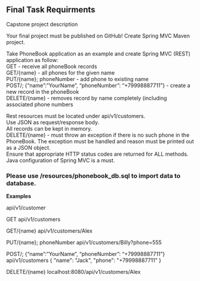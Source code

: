 <h2>Final Task Requirments</h2>

Capstone project description

Your final project must be published on GitHub!
Create Spring MVC Maven project.

Take PhoneBook application as an example and create Spring MVC (REST) application as follow:<br>
GET - receive all phoneBook records<br>
GET/{name} - all phones for the given name<br>
PUT/{name}; phoneNumber - add phone to existing name<br>
POST/; {“name”:”YourName”, “phoneNumber”: “+79998887711”} - create a new record in the phoneBook<br>
DELETE/{name} - removes record by name completely (including associated phone numbers<br>

Rest resources must be located under api/v1/customers.<br>
Use JSON as request/response body.<br>
All records can be kept in memory.<br>
DELETE/{name} - must throw an exception if there is no such phone in the
PhoneBook. The exception must be handled and reason must be printed out as a JSON object.<br>
Ensure that appropriate HTTP status codes are returned for ALL methods.
Java configuration of Spring MVC is a must.


<h3>Please use /resources/phonebook_db.sql to import data to database.</h3>

**Examples**

api/v1/customer

GET 
api/v1/customers

GET/{name} 
api/v1/customers/Alex

PUT/{name}; phoneNumber
api/v1/customers/Billy?phone=555

POST/; {“name”:”YourName”, 
“phoneNumber”: “+79998887711”}
api/v1/customers
{
"name": "Jack",
"phone": "+79998887711"
}

DELETE/{name}
localhost:8080/api/v1/customers/Alex